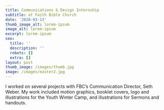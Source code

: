 ```yaml
---
title: Communications & Design Internship
subtitle: at Faith Bible Church
date: '2020-03-13'
thumb_image_alt: lorem-ipsum
image_alt: lorem-ipsum
excerpt: lorem-ipsum
seo:
  title: ''
  description: ''
  robots: []
  extra: []
layout: post
thumb_image: /images/thumb.jpg
image: /images/easter2.jpg
---
```

I worked on several projects with FBC’s Communication Director, Seth Weber. My work included motion graphics, booklet covers, logo and illustrations for the Youth Winter Camp, and illustrations for Sermons and handouts.



